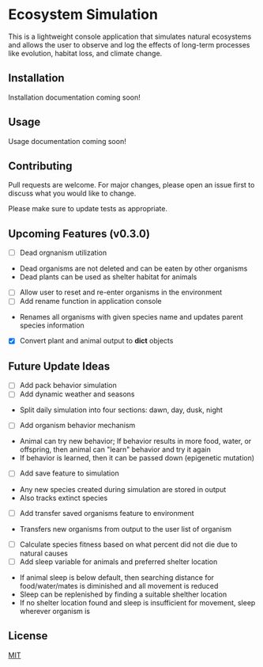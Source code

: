 
# Ecosystem Simulation

This is a lightweight console application that simulates natural ecosystems and allows the user to observe and log the effects of long-term processes like evolution, habitat loss, and climate change.

## Installation
Installation documentation coming soon!

## Usage
Usage documentation coming soon!

## Contributing
Pull requests are welcome. For major changes, please open an issue first to discuss what you would like to change.

Please make sure to update tests as appropriate.

## Upcoming Features (v0.3.0)
- [ ] Dead orgnanism utilization
- Dead organisms are not deleted and can be eaten by other organisms
- Dead plants can be used as shelter habitat for animals
- [ ] Allow user to reset and re-enter organisms in the environment
- [ ] Add rename function in application console
- Renames all organisms with given species name and updates parent species information
- [X] Convert plant and animal output to __dict__ objects

## Future Update Ideas
- [ ] Add pack behavior simulation
- [ ] Add dynamic weather and seasons
- Split daily simulation into four sections: dawn, day, dusk, night
- [ ] Add organism behavior mechanism
- Animal can try new behavior; If behavior results in more food, water, or offspring, then animal can "learn" behavior and try it again
- If behavior is learned, then it can be passed down (epigenetic mutation)
- [ ] Add save feature to simulation
- Any new species created during simulation are stored in output
- Also tracks extinct species
- [ ] Add transfer saved organisms feature to environment
- Transfers new organisms from output to the user list of organism
- [ ] Calculate species fitness based on what percent did not die due to natural causes
- [ ] Add sleep variable for animals and preferred shelter location
- If animal sleep is below default, then searching distance for food/water/mates is diminished and all movement is reduced
- Sleep can be replenished by finding a suitable shelther location
- If no shelter location found and sleep is insufficient for movement, sleep wherever organism is

## License
[MIT](https://choosealicense.com/licenses/mit/)
